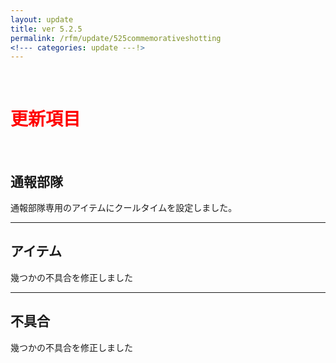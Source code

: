 ```yaml
---
layout: update
title: ver 5.2.5
permalink: /rfm/update/525commemorativeshotting
<!--- categories: update ---!> 
---
```



<br>
<h1 id="1"><font color="red">更新項目</font></h1><br>




## <span class="green-badge">通報部隊</span>     

通報部隊専用のアイテムにクールタイムを設定しました。  
  
-----------------------------------------------------  
## <span class="green-badge">アイテム</span>      
幾つかの不具合を修正しました   


-----------------------------------------------------  
## <span class="yellow-badge">不具合</span>      
幾つかの不具合を修正しました   





